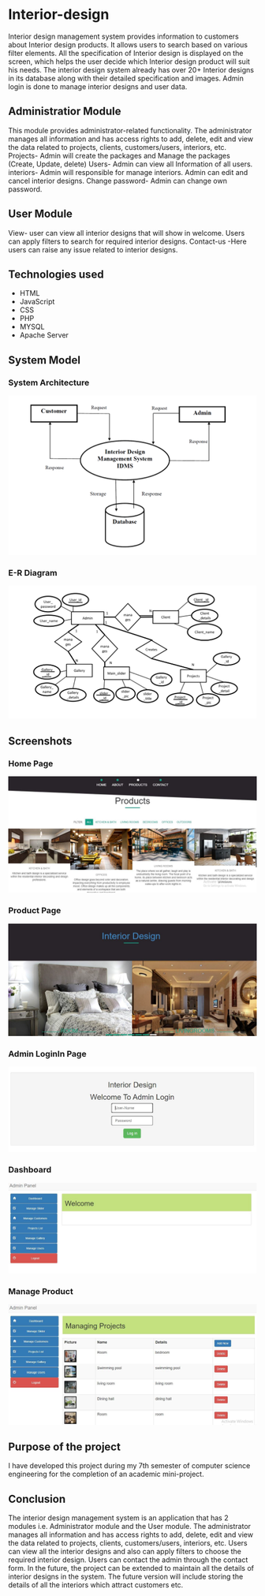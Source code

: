 # Interior-design

Interior design management system provides information to customers about Interior design products. It allows users to search based on various filter elements. All the specification of Interior design is displayed on the screen, which helps the user decide which Interior design product will suit his needs. The interior design system already has over 20+ Interior designs in its database along with their detailed specification and images. Admin login is done to manage interior designs and user data.

## Administratior Module

This module provides administrator-related functionality. The administrator manages all information and has access rights to add, delete, edit and view the data related to projects, clients, customers/users, interiors, etc.
Projects- Admin will create the packages and Manage the packages (Create, Update, delete)
Users- Admin can view all Information of all users.
interiors- Admin will responsible for manage interiors. Admin can edit and cancel interior designs.
Change password- Admin can change own password.

## User Module

View- user can view all interior designs that will show in welcome. Users can apply filters to search for required interior designs.
Contact-us -Here users can raise any issue related to interior designs.

## Technologies used
* HTML
* JavaScript
* CSS
* PHP
* MYSQL
* Apache Server

## System Model

### System Architecture

![](screenshots/img.png)


### E-R Diagram

![](screenshots/img1.png)


## Screenshots

### Home Page

![](screenshots/img3.png)


### Product Page

![](screenshots/img4.png)


### Admin LoginIn Page

![](screenshots/img5.png)


### Dashboard

![](screenshots/img6.png)


### Manage Product

![](screenshots/img7.png)

## Purpose of the project

I have developed this project during my 7th semester of computer science engineering for the completion of an academic mini-project.

## Conclusion

The interior design management system is an application that has 2 modules i.e. Administrator module and the User module. The administrator manages all information and has access rights to add, delete, edit and view the data related to projects, clients, customers/users, interiors, etc. Users can view all the interior designs and also can apply filters to choose the required interior design. Users can contact the admin through the contact form. In the future, the project can be extended to maintain all the details of interior designs in the system. The future version will include storing the details of all the interiors which attract customers etc.
